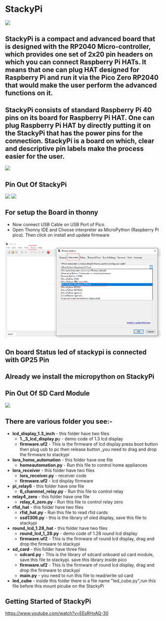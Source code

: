 # StackyPi
<img src= "https://github.com/sbcshop/StackyPi/blob/main/images/Capture.JPG" />

## StackyPi is a compact and advanced board that is designed with the RP2040 Micro-controller, which provides one set of 2x20 pin headers on which you can connect Raspberry Pi HATs. It means that one can plug HAT designed for Raspberry Pi and run it via the Pico Zero RP2040 that would make the user perform the advanced functions on it.

## StackyPi consists of standard Raspberry Pi 40 pins on its board for Raspberry Pi HAT. One can plug Raspberry Pi HAT by directly putting it on the StackyPi that has the power pins for the connection. StackyPi is a board on which, clear and descriptive pin labels make the process easier for the user.

<img src= "https://github.com/sbcshop/StackyPi/blob/main/images/img4.png" />

## Pin Out Of StackyPi
<img src= "https://github.com/sbcshop/StackyPi/blob/main/images/img6.png" />
<img src= "https://github.com/sbcshop/StackyPi/blob/main/images/img.JPG" />

## For setup the Board in thonny </b>
* Now connect USB Cable on USB Port of Pico.
* Open Thonny IDE and Choose interpreter as MicroPython (Raspberry Pi pico). Then click on install and update firmware
<img src="https://github.com/sbcshop/Raspberry-Pi-Pico-RFID-Expansion/blob/main/images/thonny-interpreter.PNG" />
 
 
## On board Status led of stackypi is connected with GP25 Pin
## Already we install the micropython on StackyPi

## Pin Out Of SD Card Module
<img src= "https://github.com/sbcshop/StackyPi/blob/main/images/img1.JPG" />

## There are various folder you see:-
  * **lcd_display_1.3_inch** - this folder have two files
    * **1._3_lcd_display.p**y - demo code of 1.3 lcd display
    * **firmware.uf2** - This is the firmware of lcd display.press boot button then plug usb to pc then release button ,you need to drag and drop the firmware to stackypi 
  * **lora_home_automation** -  this folder have one file
    * **homeautomation.py** - Run this file to control home appliances
  * **lora_receiver** - this folder have two files
    * **lora_receiver.py** - receiver code
    * **firmware.uf2** -  lcd display firmware
  * **pi_relay6** - this folder have one file
    * **6_channnel_relay.py** - Run this file to control relay
  * **relay4_zero** - this folder have one file
    * **relay_4_zero.py** - Run this file to control relay zero
  * **rfid_hat** - this folder have two files
    * **rfid_hat.py** - Run this file to read rfid cards
    * **ssd1306.py** - this is the library of oled display, save this file to stackypi 
  * **round_lcd_1.28_hat** - this folder have two files
    * **round_lcd_1_28.py** - demo code of 1.28 round lcd display
    * **firmware.uf2** - This is the firmware of round lcd display, drag and drop the firmware to stackypi 
  * **sd_card** - this folder have three files
    * **sdcard.py** - This is the library of sdcard onboard sd card module, save this file to stackypi. save this library inside pico
    * **firmware.uf2** - This is the firmware of round lcd display, drag and drop the firmware to stackypi
    * **main.py** - you need to run this file to read/write sd card
  * **led_cube** - inside this folder there is a file name "led_cube.py",run this file before this mount picube on the StackyPi
  
## Getting Started of StackyPi
https://www.youtube.com/watch?v=EEsRHvAQ-30



